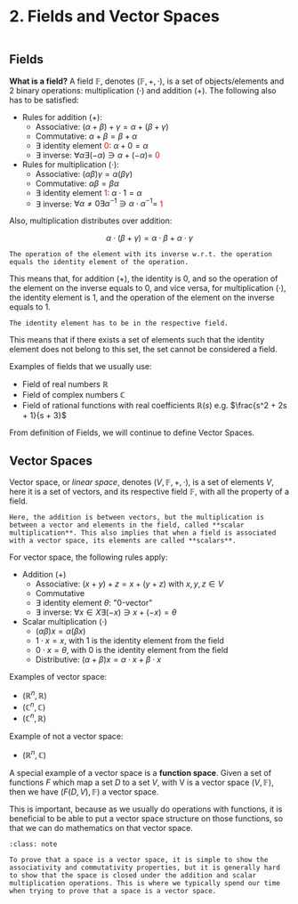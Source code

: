 # 2. Fields and Vector Spaces
```{contents}
```
## Fields
**What is a field?** A field $\mathbb{F}$, denotes $(\mathbb{F}, +, \cdot)$, is a set of objects/elements and 2 binary operations: multiplication ($\cdot$) and addition ($+$). The following also has to be satisfied:
* Rules for addition ($+$):
  * Associative: $(\alpha + \beta) + \gamma = \alpha + (\beta + \gamma)$
  * Commutative: $\alpha + \beta = \beta + \alpha$
  * $\exists$ identity element <span style="color:red">$0$</span>: $\alpha + 0 = \alpha$
  * $\exists$ inverse: $\forall \alpha \exists (-\alpha) \ni \alpha + (-\alpha) =$ <span style="color:red">$0$</span>
* Rules for multiplication ($\cdot$):
  * Associative: $(\alpha\beta)\gamma = \alpha(\beta\gamma)$
  * Commutative: $\alpha\beta = \beta\alpha$
  * $\exists$ identity element <span style="color:red">$1$</span>: $\alpha \cdot 1 = \alpha$
  * $\exists$ inverse: $\forall \alpha \neq 0 \exists \alpha^{-1} \ni \alpha \cdot \alpha^{-1} =$ <span style="color:red">$1$</span>

Also, multiplication distributes over addition:

$$
\alpha \cdot (\beta + \gamma) = \alpha \cdot \beta + \alpha \cdot \gamma
$$

```{note}
The operation of the element with its inverse w.r.t. the operation equals the identity element of the operation.
```
This means that, for addition ($+$), the identity is 0, and so the operation of the element on the inverse equals to 0, and vice versa, for multiplication ($\cdot$), the identity element is 1, and the operation of the element on the inverse equals to 1.

```{note}
The identity element has to be in the respective field.
```
This means that if there exists a set of elements such that the identity element does not belong to this set, the set cannot be considered a field.

Examples of fields that we usually use:
* Field of real numbers $\mathbb{R}$
* Field of complex numbers $\mathbb{C}$
* Field of rational functions with real coefficients $\mathbb{R}(s)$ e.g. $\frac{s^2 + 2s + 1}{s + 3}$


From definition of Fields, we will continue to define Vector Spaces.

## Vector Spaces
Vector space, or *linear space*, denotes $(V, \mathbb{F}, +, \cdot)$, is a set of elements $V$, here it is a set of vectors, and its respective field $\mathbb{F}$, with all the property of a field.

```{note}
Here, the addition is between vectors, but the multiplication is between a vector and elements in the field, called **scalar multiplication**. This also implies that when a field is associated with a vector space, its elements are called **scalars**.
```

For vector space, the following rules apply:
* Addition ($+$)
  * Associative: $(x + y) + z = x + (y + z)$ with $x, y, z \in V$
  * Commutative
  * $\exists$ identity element $\theta$: "0-vector"
  * $\exists$ inverse: $\forall x \in X \exists (-x) \ni x + (-x) = \theta$
* Scalar multiplication ($\cdot$)
  * $(\alpha \beta) x = \alpha (\beta x)$
  * $1 \cdot x = x$, with $1$ is the identity element from the field
  * $0 \cdot x = \theta$, with $0$ is the identity element from the field
  * Distributive: $(\alpha + \beta) x = \alpha \cdot x + \beta \cdot x$
  
Examples of vector space:
* $(\mathbb{R}^n, \mathbb{R})$
* $(\mathbb{C}^n, \mathbb{C})$
* $(\mathbb{C}^n, \mathbb{R})$

Example of not a vector space:
* $(\mathbb{R}^n, \mathbb{C})$

A special example of a vector space is a **function space**. Given a set of functions $F$ which map a set $D$ to a set $V$, with V is a vector space $(V, \mathbb{F})$, then we have $(F(D, V), \mathbb{F})$ a vector space.

This is important, because as we usually do operations with functions, it is beneficial to be able to put a vector space structure on those functions, so that we can do mathematics on that vector space.

```{admonition} How to prove a space is a vector space?
:class: note

To prove that a space is a vector space, it is simple to show the associativity and commutativity properties, but it is generally hard to show that the space is closed under the addition and scalar multiplication operations. This is where we typically spend our time when trying to prove that a space is a vector space.
```